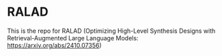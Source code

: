 # RALAD

This is the repo for RALAD (Optimizing High-Level Synthesis Designs with Retrieval-Augmented Large Language Models: https://arxiv.org/abs/2410.07356)
